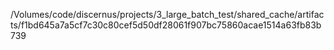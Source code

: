 /Volumes/code/discernus/projects/3_large_batch_test/shared_cache/artifacts/f1bd645a7a5cf7c30c80cef5d50df28061f907bc75860acae1514a63fb83b739